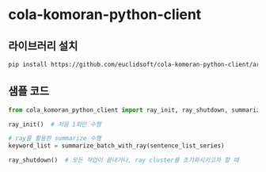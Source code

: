 # cola-komoran-python-client

## 라이브러리 설치

```sh
pip install https://github.com/euclidsoft/cola-komoran-python-client/archive/1.0.1.zip
```

## 샘플 코드

```python
from cola_komoran_python_client import ray_init, ray_shutdown, summarize_batch_with_ray

ray_init()  # 처음 1회만 수행

# ray를 활용한 summarize 수행
keyword_list = summarize_batch_with_ray(sentence_list_series)

ray_shutdown()  # 모든 작업이 끝내거나, ray cluster를 초기화시키고자 할 때
```

